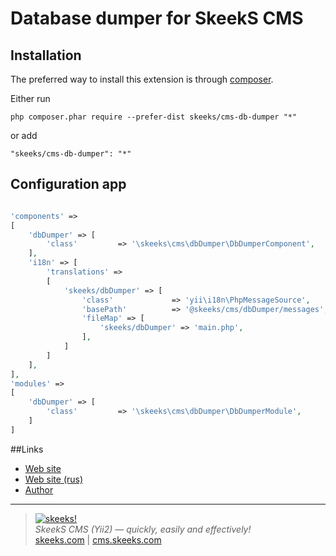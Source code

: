 Database dumper for SkeekS CMS
===================================

Installation
------------

The preferred way to install this extension is through [composer](https://getcomposer.org/download/).

Either run

```
php composer.phar require --prefer-dist skeeks/cms-db-dumper "*"
```

or add

```
"skeeks/cms-db-dumper": "*"
```

Configuration app
----------

```php

'components' =>
[
    'dbDumper' => [
        'class'         => '\skeeks\cms\dbDumper\DbDumperComponent',
    ],
    'i18n' => [
        'translations' =>
        [
            'skeeks/dbDumper' => [
                'class'             => 'yii\i18n\PhpMessageSource',
                'basePath'          => '@skeeks/cms/dbDumper/messages',
                'fileMap' => [
                    'skeeks/dbDumper' => 'main.php',
                ],
            ]
        ]
    ],
],
'modules' =>
[
    'dbDumper' => [
        'class'         => '\skeeks\cms\dbDumper\DbDumperModule',
    ]
]

```

##Links
* [Web site](https://en.cms.skeeks.com)
* [Web site (rus)](https://cms.skeeks.com)
* [Author](https://skeeks.com)


___

> [![skeeks!](https://gravatar.com/userimage/74431132/13d04d83218593564422770b616e5622.jpg)](https://skeeks.com)  
<i>SkeekS CMS (Yii2) — quickly, easily and effectively!</i>  
[skeeks.com](https://skeeks.com) | [cms.skeeks.com](https://cms.skeeks.com)


